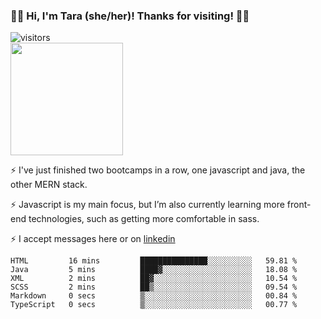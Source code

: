 ### 👋🏾 Hi, I'm Tara (she/her)! Thanks for visiting! 👋🏾
![visitors](https://visitor-badge.glitch.me/badge?page_id=qualmless)
<BR>
<img height="180em" src="https://github-readme-stats.vercel.app/api?username=qualmless&show_icons=true&hide_border=true&&count_private=true&include_all_commits=true" />

⚡️ I've just finished two bootcamps in a row, one javascript and java, the other MERN stack. 

⚡️ Javascript is my main focus, but I’m also currently learning more front-end technologies, such as getting more comfortable in sass. 

⚡️ I accept messages here or on <a href="https://www.linkedin.com/in/tarajdunmore/">linkedin</a>

<!--START_SECTION:waka-->

```text
HTML         16 mins         ███████████████░░░░░░░░░░   59.81 %
Java         5 mins          ████▓░░░░░░░░░░░░░░░░░░░░   18.08 %
XML          2 mins          ██▓░░░░░░░░░░░░░░░░░░░░░░   10.54 %
SCSS         2 mins          ██▒░░░░░░░░░░░░░░░░░░░░░░   09.54 %
Markdown     0 secs          ▒░░░░░░░░░░░░░░░░░░░░░░░░   00.84 %
TypeScript   0 secs          ▒░░░░░░░░░░░░░░░░░░░░░░░░   00.77 %
```

<!--END_SECTION:waka-->

<!--
**qualmless/qualmless** is a ✨ _special_ ✨ repository because its `README.md` (this file) appears on your GitHub profile.

Here are some ideas to get you started:
- 🔭 I’m currently working on ...
- 👯 I’m looking to collaborate on ...
- 🤔 I’m looking for help with ...
- 💬 Ask me about ...
- 📫 How to reach me: ...
- ⚡ Fun fact: ...
-->
